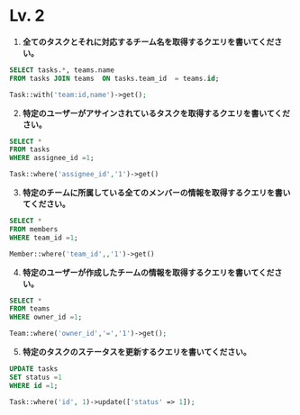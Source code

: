 # Lv. 2

1. **全てのタスクとそれに対応するチーム名を取得するクエリを書いてください。**
```sql
SELECT tasks.*, teams.name  
FROM tasks JOIN teams  ON tasks.team_id  = teams.id; 
```
```php
Task::with('team:id,name')->get();
```
2. **特定のユーザーがアサインされているタスクを取得するクエリを書いてください。**
```sql
SELECT * 
FROM tasks 
WHERE assignee_id =1;
```
```php
Task::where('assignee_id','1')->get()
```
3. **特定のチームに所属している全てのメンバーの情報を取得するクエリを書いてください。**
```sql
SELECT * 
FROM members 
WHERE team_id =1;
```
```php
Member::where('team_id',,'1')->get()
```
4. **特定のユーザーが作成したチームの情報を取得するクエリを書いてください。**
```sql
SELECT * 
FROM teams 
WHERE owner_id =1;
```
```php
Team::where('owner_id','=','1')->get();
```
5. **特定のタスクのステータスを更新するクエリを書いてください。**
```sql
UPDATE tasks 
SET status =1 
WHERE id =1;
```
```php
Task::where('id', 1)->update(['status' => 1]);
```







